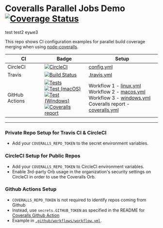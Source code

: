 # Coveralls Parallel Jobs Demo [![Coverage Status](https://coveralls.io/repos/github/coverallsapp/coveralls-node-demo/badge.svg?branch=master)](https://coveralls.io/github/coverallsapp/coveralls-node-demo?branch=master)

test
test2
еуые3

This repo shows CI configuration examples for parallel build coverage merging when using [node-coveralls](https://github.com/nickmerwin/node-coveralls).

| CI | Badge | Setup |
| -- | -- | -- |
| CircleCI | [![CircleCI](https://circleci.com/gh/coverallsapp/coveralls-node-demo.svg?style=svg)](https://circleci.com/gh/coverallsapp/coveralls-node-demo) | [config.yml](https://github.com/nickmerwin/coveralls-node-demo/blob/master/.circleci/config.yml) |
| Travis | [![Build Status](https://travis-ci.org/coverallsapp/coveralls-node-demo.svg?branch=master)](https://travis-ci.org/coverallsapp/coveralls-node-demo) | [.travis.yml](https://github.com/nickmerwin/coveralls-node-demo/blob/master/.travis.yml) |
| GitHub Actions | [![Tests](https://github.com/coverallsapp/coveralls-node-demo/actions/workflows/linux.yml/badge.svg)](https://github.com/coverallsapp/coveralls-node-demo/actions/workflows/linux.yml) <br /> [![Test (macOS)](https://github.com/coverallsapp/coveralls-node-demo/actions/workflows/macos.yml/badge.svg)](https://github.com/coverallsapp/coveralls-node-demo/actions/workflows/macos.yml) <br /> [![Test (Windows)](https://github.com/coverallsapp/coveralls-node-demo/actions/workflows/windows.yml/badge.svg)](https://github.com/coverallsapp/coveralls-node-demo/actions/workflows/windows.yml) <br /> [![Coveralls report](https://github.com/coverallsapp/coveralls-node-demo/actions/workflows/coveralls.yml/badge.svg)](https://github.com/coverallsapp/coveralls-node-demo/actions/workflows/coveralls.yml) | Workflow 1 - [linux.yml](https://github.com/nickmerwin/coveralls-node-demo/blob/master/.github/workflows/linux.yml) <br /> Workflow 2 - [macos.yml](https://github.com/nickmerwin/coveralls-node-demo/blob/master/.github/workflows/macos.yml) <br /> Workflow 3 - [windows.yml](https://github.com/nickmerwin/coveralls-node-demo/blob/master/.github/workflows/windows.yml) <br /> Coveralls report - [coveralls.yml](https://github.com/nickmerwin/coveralls-node-demo/blob/master/.github/workflows/coveralls.yml)|

---

### Private Repo Setup for Travis CI & CircleCI

* Add your `COVERALLS_REPO_TOKEN` to the secret environment variables.

### CircleCI Setup for Public Repos

* Add your `COVERALLS_REPO_TOKEN` to CircleCI environment variables.
* Enable 3rd-party Orb usage in the organization's security settings on CircleCI in order to use the Coveralls Orb.

### Github Actions Setup

* `COVERALLS_REPO_TOKEN` is not required to identify repos coming from Github
* Instead, use `secrets.GITHUB_TOKEN` as specified in the README for [Coveralls Github Action](https://github.com/marketplace/actions/coveralls-github-action)
* Example in [`.github/workflows/workflow.yml`](https://github.com/coverallsapp/coveralls-node-demo/blob/master/.github/workflows/workflow.yml).
